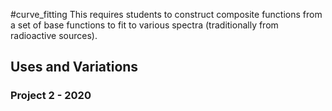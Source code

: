 #curve_fitting
This requires students to construct composite functions from a set of base functions to fit to various spectra (traditionally from radioactive sources).

## Uses and Variations

### Project 2 - 2020

